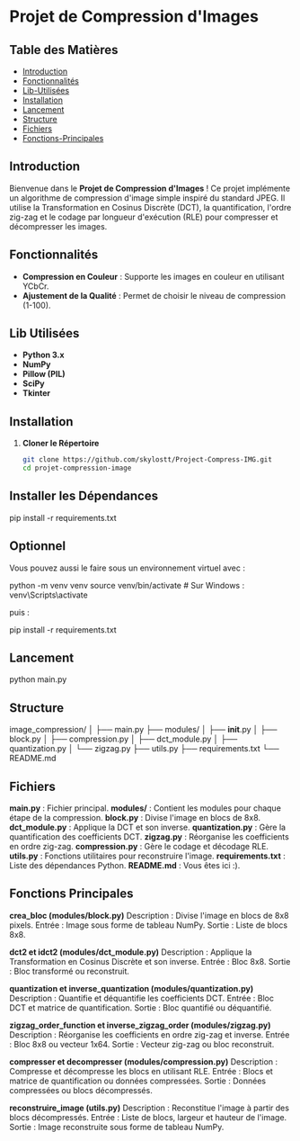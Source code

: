 # Projet de Compression d'Images

## Table des Matières
- [Introduction](#introduction)
- [Fonctionnalités](#fonctionnalités)
- [Lib-Utilisées](#Lib-Utilisées)
- [Installation](#installation)
- [Lancement](#Lancement)
- [Structure](#Structure)
- [Fichiers](#Fichiers)
- [Fonctions-Principales](#Fonctions-Principales)

## Introduction

Bienvenue dans le **Projet de Compression d'Images** ! Ce projet implémente un algorithme de compression d'image simple inspiré du standard JPEG. Il utilise la Transformation en Cosinus Discrète (DCT), la quantification, l'ordre zig-zag et le codage par longueur d'exécution (RLE) pour compresser et décompresser les images.


## Fonctionnalités

- **Compression en Couleur** : Supporte les images en couleur en utilisant YCbCr.
- **Ajustement de la Qualité** : Permet de choisir le niveau de compression (1-100).


## Lib Utilisées

- **Python 3.x**
- **NumPy**
- **Pillow (PIL)**
- **SciPy**
- **Tkinter**

## Installation

1. **Cloner le Répertoire**

   ```bash
   git clone https://github.com/skylostt/Project-Compress-IMG.git
   cd projet-compression-image

## Installer les Dépendances


pip install -r requirements.txt

## Optionnel 

Vous pouvez aussi le faire sous un environnement virtuel avec : 

python -m venv venv
source venv/bin/activate  # Sur Windows : venv\Scripts\activate

puis : 

pip install -r requirements.txt

## Lancement 

python main.py

## Structure

image_compression/
│
├── main.py
├── modules/
│   ├── __init__.py
│   ├── block.py
│   ├── compression.py
│   ├── dct_module.py
│   ├── quantization.py
│   └── zigzag.py
├── utils.py
├── requirements.txt
└── README.md

## Fichiers

**main.py** : Fichier principal.
**modules/** : Contient les modules pour chaque étape de la compression.
**block.py** : Divise l'image en blocs de 8x8.
**dct_module.py** : Applique la DCT et son inverse.
**quantization.py** : Gère la quantification des coefficients DCT.
**zigzag.py** : Réorganise les coefficients en ordre zig-zag.
**compression.py** : Gère le codage et décodage RLE.
**utils.py** : Fonctions utilitaires pour reconstruire l'image.
**requirements.txt** : Liste des dépendances Python.
**README.md** : Vous êtes ici :).

## Fonctions Principales

**crea_bloc (modules/block.py)**
Description : Divise l'image en blocs de 8x8 pixels.
Entrée : Image sous forme de tableau NumPy.
Sortie : Liste de blocs 8x8.

**dct2 et idct2 (modules/dct_module.py)**
Description : Applique la Transformation en Cosinus Discrète et son inverse.
Entrée : Bloc 8x8.
Sortie : Bloc transformé ou reconstruit.

**quantization et inverse_quantization (modules/quantization.py)**
Description : Quantifie et déquantifie les coefficients DCT.
Entrée : Bloc DCT et matrice de quantification.
Sortie : Bloc quantifié ou déquantifié.

**zigzag_order_function et inverse_zigzag_order (modules/zigzag.py)**
Description : Réorganise les coefficients en ordre zig-zag et inverse.
Entrée : Bloc 8x8 ou vecteur 1x64.
Sortie : Vecteur zig-zag ou bloc reconstruit.

**compresser et decompresser (modules/compression.py)**
Description : Compresse et décompresse les blocs en utilisant RLE.
Entrée : Blocs et matrice de quantification ou données compressées.
Sortie : Données compressées ou blocs décompressés.

**reconstruire_image (utils.py)**
Description : Reconstitue l'image à partir des blocs décompressés.
Entrée : Liste de blocs, largeur et hauteur de l'image.
Sortie : Image reconstruite sous forme de tableau NumPy.